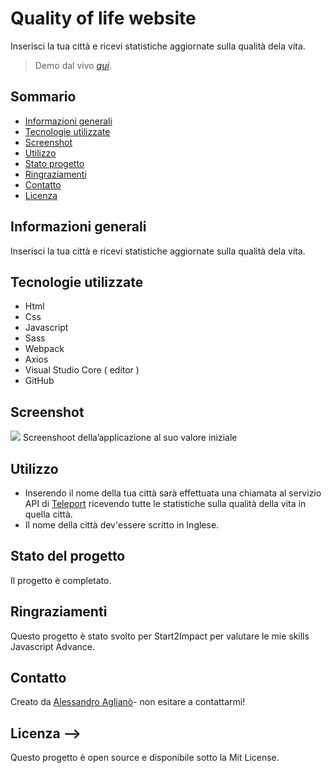 # Quality of life website

Inserisci la tua città e ricevi statistiche aggiornate sulla qualità dela vita.

> Demo dal vivo [_qui_](https://qualityoflife-alessandroagliano.netlify.app/). <!-- Se hai il progetto ospitato da qualche parte, includi il link qui. -->

## Sommario

- [Informazioni generali](#informazioni-generali)
- [Tecnologie utilizzate](#tecnologie-utilizzate)
- [Screenshot](#screenshot)
- [Utilizzo](#utilizzo)
- [Stato progetto](#stato-progetto)
- [Ringraziamenti](#riconoscimenti)
- [Contatto](#contatto)
- [Licenza](#licenza)

## Informazioni generali

Inserisci la tua città e ricevi statistiche aggiornate sulla qualità dela vita.

## Tecnologie utilizzate

- Html
- Css
- Javascript
- Sass
- Webpack
- Axios
- Visual Studio Core ( editor )
- GitHub

## Screenshot

<img src="./img/homepage.png">
Screenshoot della’applicazione al suo valore iniziale

## Utilizzo

- Inserendo il nome della tua città sarà effettuata una chiamata al servizio API di [Teleport](https://developers.teleport.org/) ricevendo tutte le statistiche sulla qualità della vita in quella città.
- Il nome della città dev'essere scritto in Inglese.

## Stato del progetto

Il progetto è completato.

## Ringraziamenti

Questo progetto è stato svolto per Start2Impact per valutare le mie skills Javascript Advance.

## Contatto

Creato da [Alessandro Aglianò](https://alessandroagliano.github.io/)- non esitare a contattarmi!

## Licenza -->

Questo progetto è open source e disponibile sotto la Mit License.
